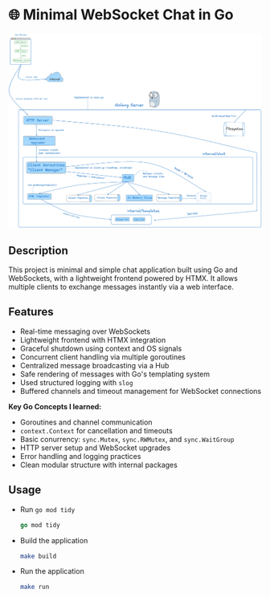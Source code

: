 # 🌐 Minimal WebSocket Chat in Go

<p align="center">
  <img src="design.png" alt="System Design Diagram" width="600">
</p>

## Description

This project is minimal and simple chat application built using Go and WebSockets, with a lightweight frontend powered by HTMX. It allows multiple clients to exchange messages instantly via a web interface. 

## Features

- Real-time messaging over WebSockets
- Lightweight frontend with HTMX integration
- Graceful shutdown using context and OS signals
- Concurrent client handling via multiple goroutines
- Centralized message broadcasting via a Hub
- Safe rendering of messages with Go's templating system
- Used structured logging with `slog`
- Buffered channels and timeout management for WebSocket connections

**Key Go Concepts I learned:**

- Goroutines and channel communication
- `context.Context` for cancellation and timeouts
- Basic conurrency: `sync.Mutex`, `sync.RWMutex`, and `sync.WaitGroup`
- HTTP server setup and WebSocket upgrades
- Error handling and logging practices
- Clean modular structure with internal packages

## Usage

- Run `go mod tidy`
	```go
	go mod tidy
	```
- Build the application
	```bash
	make build
	```
- Run the application
	```bash
	make run
	```
